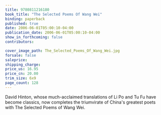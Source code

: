 ```yaml
---
title: 9780811216180
book_title: "The Selected Poems Of Wang Wei"
binding: paperback
published: true
date: 2006-06-01T05:00:10-04:00
publication_date: 2006-06-01T05:00:10-04:00
show_in_forthcoming: false
contributors:

cover_image_path: The_Selected_Poems_Of_Wang_Wei.jpg
forsale: false
saleprice:
shipping_charge:
price_us: 16.95
price_cn: 20.00
trim_size: 6x9
page_count: 128
---
```

David Hinton, whose much-acclaimed translations of Li Po and Tu Fu have become classics, now completes the triumvirate of China's greatest poets with The Selected Poems of Wang Wei.

